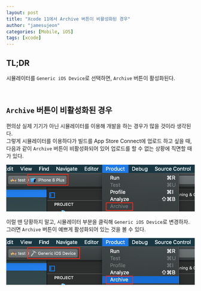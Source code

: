 ```yaml
---
layout: post
title: "Xcode 11에서 Archive 버튼이 비활성화된 경우"
author: "jamesujeon"
categories: [Mobile, iOS]
tags: [xcode]
---
```


## TL;DR

시뮬레이터를 `Generic iOS Device`로 선택하면, `Archive` 버튼이 활성화된다.

<br>

## `Archive` 버튼이 비활성화된 경우

편의상 실제 기기가 아닌 시뮬레이터를 이용해 개발을 하는 경우가 많을 것이라 생각된다.  
그렇게 시뮬레이터를 이용하다가 빌드를 App Store Connect에 업로드 하고 싶을 때,
다음과 같이 `Archive` 버튼이 비활성화되어 있어 업로드를 할 수 없는 상황에 직면할 때가 있다.

![Figure 1](assets/figure_1.png)

이럴 땐 당황하지 말고, 시뮬레이터 부분을 클릭해 `Generic iOS Device`로 변경하자.  
그러면 `Archive` 버튼이 예쁘게 활성화되어 있는 것을 볼 수 있다.

![Figure 2](assets/figure_2.png)

